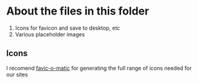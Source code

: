 # About the files in this folder
1. Icons for favicon and save to desktop, etc
2. Various placeholder images

## Icons
I recomend [favic-o-matic](http://www.favicomatic.com/) for generating the full range of icons needed for our sites 